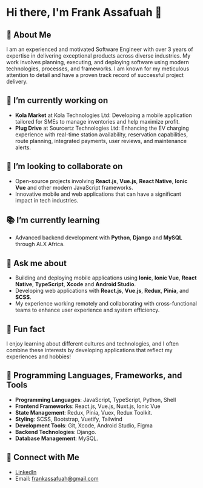 
# Hi there, I'm Frank Assafuah 👋

## 🚀 About Me
I am an experienced and motivated Software Engineer with over 3 years of expertise in delivering exceptional products across diverse industries. My work involves planning, executing, and deploying software using modern technologies, processes, and frameworks. I am known for my meticulous attention to detail and have a proven track record of successful project delivery.

## 💼 I’m currently working on
- **Kola Market** at Kola Technologies Ltd: Developing a mobile application tailored for SMEs to manage inventories and help maximize profit.
- **Plug Drive** at Sourcertz Technologies Ltd: Enhancing the EV charging experience with real-time station availability, reservation capabilities, route planning, integrated payments, user reviews, and maintenance alerts.

## 🤝 I’m looking to collaborate on
- Open-source projects involving **React.js**, **Vue.js**, **React Native**, **Ionic Vue** and other modern JavaScript frameworks.
- Innovative mobile and web applications that can have a significant impact in tech industries.

## 📚 I’m currently learning
- Advanced backend development with **Python**, **Django** and **MySQL** through ALX Africa.

## 💬 Ask me about
- Building and deploying mobile applications using  **Ionic**, **Ionic Vue**, **React Native**, **TypeScript**, **Xcode** and **Android Studio**.
- Developing web applications with **React.js**, **Vue.js**, **Redux**, **Pinia**, and **SCSS**.
- My experience working remotely and collaborating with cross-functional teams to enhance user experience and system efficiency.

## 🌟 Fun fact
I enjoy learning about different cultures and technologies, and I often combine these interests by developing applications that reflect my experiences and hobbies!

## 🔧 Programming Languages, Frameworks, and Tools
- **Programming Languages**: JavaScript, TypeScript, Python, Shell
- **Frontend Frameworks**: React.js, Vue.js, Nuxt.js, Ionic Vue
- **State Management**: Redux, Pinia, Vuex, Redux Toolkit.
- **Styling**: SCSS, Bootstrap, Vuetify, Tailwind
- **Development Tools**: Git, Xcode, Android Studio, Figma
- **Backend Technologies**: Django.
- **Database Management**: MySQL.

## 🔗 Connect with Me
- [LinkedIn](https://www.linkedin.com/in/frank-assafuah)
- Email: [frankassafuah@gmail.com](mailto:frankassafuah@gmail.com)

```
